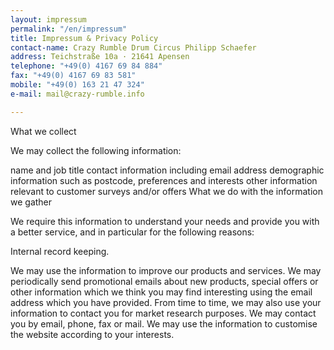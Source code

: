 ```yaml
---
layout: impressum
permalink: "/en/impressum"
title: Impressum & Privacy Policy
contact-name: Crazy Rumble Drum Circus Philipp Schaefer
address: Teichstraße 10a · 21641 Apensen
telephone: "+49(0) 4167 69 84 884"
fax: "+49(0) 4167 69 83 581"
mobile: "+49(0) 163 21 47 324"
e-mail: mail@crazy-rumble.info

---
```

What we collect

We may collect the following information:

name and job title
contact information including email address
demographic information such as postcode, preferences and interests
other information relevant to customer surveys and/or offers
What we do with the information we gather

We require this information to understand your needs and provide you with a better service, and in particular for the following reasons:

Internal record keeping.

We may use the information to improve our products and services.
We may periodically send promotional emails about new products, special offers or other information which we think you may find interesting using the email address which you have provided.
From time to time, we may also use your information to contact you for market research purposes. We may contact you by email, phone, fax or mail. We may use the information to customise the website according to your interests.
